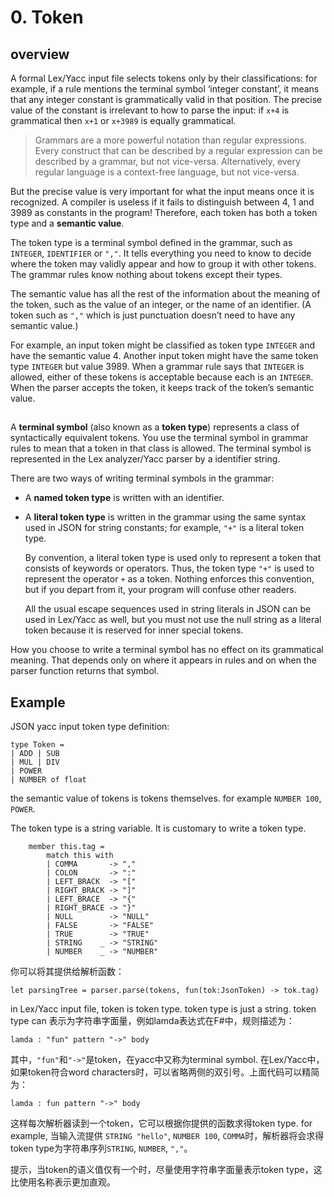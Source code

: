 # 0. Token

## overview

A formal Lex/Yacc input file selects tokens only by their classifications: for example, if a rule mentions the terminal symbol ‘integer constant’, it means that any integer constant is grammatically valid in that position. The precise value of the constant is irrelevant to how to parse the input: if `x+4` is grammatical then `x+1` or `x+3989` is equally grammatical.

> Grammars are a more powerful notation than regular expressions. Every construct that can be described by a regular expression can be described by a grammar, but not vice-versa. Alternatively, every regular language is a context-free language, but not vice-versa.

But the precise value is very important for what the input means once it is recognized. A compiler is useless if it fails to distinguish between 4, 1 and 3989 as constants in the program! Therefore, each token has both a token type and a **semantic value**.

The token type is a terminal symbol defined in the grammar, such as `INTEGER`, `IDENTIFIER` or `","`. It tells everything you need to know to decide where the token may validly appear and how to group it with other tokens. The grammar rules know nothing about tokens except their types.

The semantic value has all the rest of the information about the meaning of the token, such as the value of an integer, or the name of an identifier. (A token such as `","` which is just punctuation doesn’t need to have any semantic value.)

For example, an input token might be classified as token type `INTEGER` and have the semantic value 4. Another input token might have the same token type `INTEGER` but value 3989. When a grammar rule says that `INTEGER` is allowed, either of these tokens is acceptable because each is an `INTEGER`. When the parser accepts the token, it keeps track of the token’s semantic value.

## 

A **terminal symbol** (also known as a **token type**) represents a class of syntactically equivalent tokens. You use the terminal symbol in grammar rules to mean that a token in that class is allowed. The terminal symbol is represented in the Lex analyzer/Yacc parser by a identifier string.

There are two ways of writing terminal symbols in the grammar:

- A **named token type** is written with an identifier. 

- A **literal token type** is written in the grammar using the same syntax used in JSON for string constants; for example, `"+"` is a literal token type. 

  By convention, a literal token type is used only to represent a token that consists of keywords or operators. Thus, the token type `"+"` is used to represent the operator `+` as a token. Nothing enforces this convention, but if you depart from it, your program will confuse other readers.

  All the usual escape sequences used in string literals in JSON can be used in Lex/Yacc as well, but you must not use the null string as a literal token because it is reserved for inner special tokens.

How you choose to write a terminal symbol has no effect on its grammatical meaning. That depends only on where it appears in rules and on when the parser function returns that symbol.

## Example

JSON yacc input token type definition:

```F#
type Token = 
| ADD | SUB
| MUL | DIV
| POWER
| NUMBER of float
```

the semantic value of tokens is tokens themselves. for example `NUMBER 100`, `POWER`.

The token type is a string variable. It is customary to write a token type.

```F#
    member this.tag = 
        match this with
        | COMMA       -> ","
        | COLON       -> ":"
        | LEFT_BRACK  -> "["
        | RIGHT_BRACK -> "]"
        | LEFT_BRACE  -> "{"
        | RIGHT_BRACE -> "}"
        | NULL        -> "NULL"
        | FALSE       -> "FALSE"
        | TRUE        -> "TRUE"
        | STRING    _ -> "STRING"
        | NUMBER    _ -> "NUMBER"
```

你可以将其提供给解析函数：

```F#
let parsingTree = parser.parse(tokens, fun(tok:JsonToken) -> tok.tag)
```

in Lex/Yacc input file, token is token type. token type is just a string.  token type can 表示为字符串字面量，例如lamda表达式在F#中，规则描述为：

```F#
lamda : "fun" pattern "->" body
```

其中，`"fun"`和`"->"`是token，在yacc中又称为terminal symbol. 在Lex/Yacc中，如果token符合word characters时，可以省略两侧的双引号。上面代码可以精简为：

```F#
lamda : fun pattern "->" body
```

这样每次解析器读到一个token，它可以根据你提供的函数求得token type. for example, 当输入流提供 `STRING "hello"`, `NUMBER 100`, `COMMA`时，解析器将会求得token type为字符串序列`STRING`, `NUMBER`, `","`。

提示，当token的语义值仅有一个时，尽量使用字符串字面量表示token type，这比使用名称表示更加直观。



